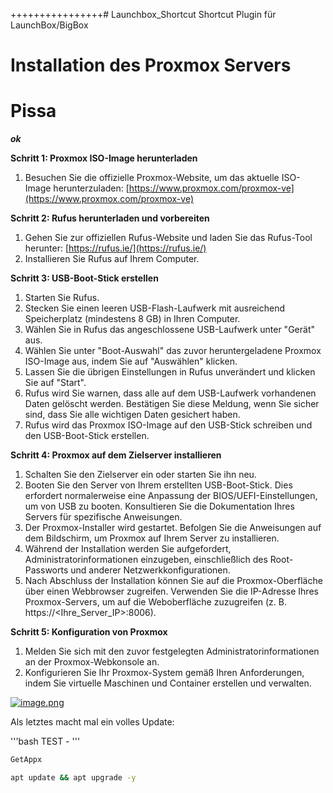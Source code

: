 ++++++++++++++++# Launchbox_Shortcut
Shortcut Plugin für LaunchBox/BigBox


# Installation des Proxmox Servers

# Pissa
***ok***

**Schritt 1: Proxmox ISO-Image herunterladen**

1. Besuchen Sie die offizielle Proxmox-Website, um das aktuelle ISO-Image herunterzuladen: [https://www.proxmox.com/proxmox-ve](https://www.proxmox.com/proxmox-ve)

**Schritt 2: Rufus herunterladen und vorbereiten**

1. Gehen Sie zur offiziellen Rufus-Website und laden Sie das Rufus-Tool herunter: [https://rufus.ie/](https://rufus.ie/)
2. Installieren Sie Rufus auf Ihrem Computer.

**Schritt 3: USB-Boot-Stick erstellen**

1. Starten Sie Rufus.
2. Stecken Sie einen leeren USB-Flash-Laufwerk mit ausreichend Speicherplatz (mindestens 8 GB) in Ihren Computer.
3. Wählen Sie in Rufus das angeschlossene USB-Laufwerk unter "Gerät" aus.
4. Wählen Sie unter "Boot-Auswahl" das zuvor heruntergeladene Proxmox ISO-Image aus, indem Sie auf "Auswählen" klicken.
5. Lassen Sie die übrigen Einstellungen in Rufus unverändert und klicken Sie auf "Start".
6. Rufus wird Sie warnen, dass alle auf dem USB-Laufwerk vorhandenen Daten gelöscht werden. Bestätigen Sie diese Meldung, wenn Sie sicher sind, dass Sie alle wichtigen Daten gesichert haben.
7. Rufus wird das Proxmox ISO-Image auf den USB-Stick schreiben und den USB-Boot-Stick erstellen.

**Schritt 4: Proxmox auf dem Zielserver installieren**

1. Schalten Sie den Zielserver ein oder starten Sie ihn neu.
2. Booten Sie den Server von Ihrem erstellten USB-Boot-Stick. Dies erfordert normalerweise eine Anpassung der BIOS/UEFI-Einstellungen, um von USB zu booten. Konsultieren Sie die Dokumentation Ihres Servers für spezifische Anweisungen.
3. Der Proxmox-Installer wird gestartet. Befolgen Sie die Anweisungen auf dem Bildschirm, um Proxmox auf Ihrem Server zu installieren.
4. Während der Installation werden Sie aufgefordert, Administratorinformationen einzugeben, einschließlich des Root-Passworts und anderer Netzwerkkonfigurationen.
5. Nach Abschluss der Installation können Sie auf die Proxmox-Oberfläche über einen Webbrowser zugreifen. Verwenden Sie die IP-Adresse Ihres Proxmox-Servers, um auf die Weboberfläche zuzugreifen (z. B. https://&lt;Ihre\_Server\_IP&gt;:8006).

**Schritt 5: Konfiguration von Proxmox**

1. Melden Sie sich mit den zuvor festgelegten Administratorinformationen an der Proxmox-Webkonsole an.
2. Konfigurieren Sie Ihr Proxmox-System gemäß Ihren Anforderungen, indem Sie virtuelle Maschinen und Container erstellen und verwalten.

[![image.png](https://docs.robinthor.de/uploads/images/gallery/2024-04/scaled-1680-/image.png)](https://docs.robinthor.de/uploads/images/gallery/2024-04/image.png)

Als letztes macht mal ein volles Update:

'''bash
TEST -
'''
```powershell
GetAppx
```
```bash
apt update && apt upgrade -y
```

